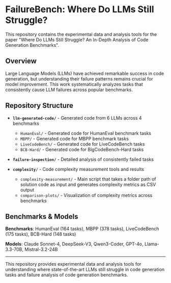 # FailureBench: Where Do LLMs Still Struggle?

This repository contains the experimental data and analysis tools for the paper "Where Do LLMs Still Struggle? An In-Depth Analysis of Code Generation Benchmarks".

## Overview

Large Language Models (LLMs) have achieved remarkable success in code generation, but understanding their failure patterns remains crucial for model improvement. This work systematically analyzes tasks that consistently cause LLM failures across popular benchmarks.


## Repository Structure

- **`llm-generated-code/`** - Generated code from 6 LLMs across 4 benchmarks
  - `HumanEval/` - Generated code for HumanEval benchmark tasks
  - `MBPP/` - Generated code for MBPP benchmark tasks  
  - `LiveCodeBench/` - Generated code for LiveCodeBench tasks
  - `BCB-Hard/` - Generated code for BigCodeBench-Hard tasks

- **`failure-inspection/`** - Detailed analysis of consistently failed tasks

- **`complexity/`** - Code complexity measurement tools and results
  - `complexity-measurement/` - Main script that takes a folder path of solution code as input and generates complexity metrics as CSV output
  - `comparison-plots/` - Visualization of complexity metrics across benchmarks

## Benchmarks & Models

**Benchmarks**: HumanEval (164 tasks), MBPP (378 tasks), LiveCodeBench (175 tasks), BCB-Hard (148 tasks)

**Models**: Claude Sonnet-4, DeepSeek-V3, Qwen3-Coder, GPT-4o, Llama-3.3-70B, Mistral-3.2-24B

---

This repository provides experimental data and analysis tools for understanding where state-of-the-art LLMs still struggle in code generation tasks and failure analysis of code generation benchmarks.
